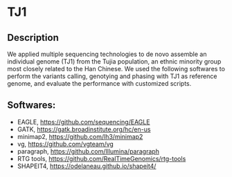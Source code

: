 # TJ1

## Description
We applied multiple sequencing technologies to de novo assemble an individual genome (TJ1) from the Tujia population, an ethnic minority group most closely related to the Han Chinese. We used the following softwares to perform the variants calling, genotying and phasing with TJ1 as reference genome, and evaluate the performance with customized scripts.

## Softwares:
* EAGLE, https://github.com/sequencing/EAGLE  
* GATK, https://gatk.broadinstitute.org/hc/en-us  
* minimap2, https://github.com/lh3/minimap2  
* vg, https://github.com/vgteam/vg
* paragraph, https://github.com/Illumina/paragraph
* RTG tools, https://github.com/RealTimeGenomics/rtg-tools
* SHAPEIT4, https://odelaneau.github.io/shapeit4/  
